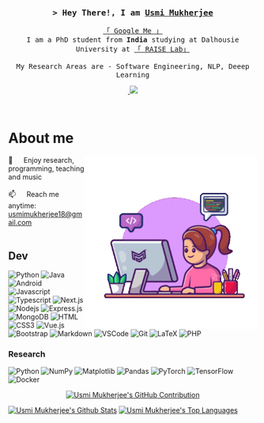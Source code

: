 
<!-- Intro  -->
<h3 align="center">
        <samp>&gt; Hey There!, I am
                <b><a target="_blank" href="https://usmimukherjee.github.io/">Usmi Mukherjee</a></b>
        </samp>
</h3>


<p align="center"> 
  <samp>
    <a href="https://www.google.com/search?q=Usmi+Mukherjee">「 Google Me 」</a>
    <br>
     I am a PhD student from <b>India</b> studying at Dalhousie University at <a href="https://github.com/RAISEDAL">「 RAISE Lab」</a>
    <br>
    <br>
        My Research Areas are - Software Engineering, NLP, Deeep Learning
  </samp>
</p>

<p align="center">
 <a href="https://www.linkedin.com/in/usmi-mukherjee" target="_blank">
  <img src="https://img.shields.io/badge/LinkedIn-0077B5?style=for-the-badge&logo=linkedin&logoColor=white" alt=""/>
 </a>
 <a href="https://twitter.com/MukherjeeUsmi" target="_blank">
  <img src="https://img.shields.io/badge/Twitter-1DA1F2?style=for-the-badge&logo=twitter&logoColor=white" />
 </a>
</p>
<br />

 # About me
 
<p>
 <img align="right" width="350" src="/assets/coder.gif" alt="Coding gif" />
  
 :seedling: &emsp; Enjoy research, programming, teaching and music<br/><br/>
 :mailbox: &emsp; Reach me anytime: usmimukherjee18@gmail.com<br/><br/>

</p>

## Dev
![Python](https://img.shields.io/badge/python-3670A0?style=for-the-badge&logo=python&logoColor=ffdd54)
![Java](https://img.shields.io/badge/java-%23ED8B00.svg?style=for-the-badge&logo=openjdk&logoColor=white)
![Android](https://img.shields.io/badge/Android-3DDC84?style=for-the-badge&logo=android&logoColor=white)
![Javascript](https://img.shields.io/badge/Javascript-F0DB4F?style=for-the-badge&labelColor=black&logo=javascript&logoColor=F0DB4F)
![Typescript](https://img.shields.io/badge/Typescript-007acc?style=for-the-badge&labelColor=black&logo=typescript&logoColor=007acc)
![Next.js](https://img.shields.io/badge/next.js-000000?style=for-the-badge&logo=nextdotjs&logoColor=white)
![Nodejs](https://img.shields.io/badge/Nodejs-3C873A?style=for-the-badge&labelColor=black&logo=node.js&logoColor=3C873A)
![Express.js](https://img.shields.io/badge/Express.js-000000?style=for-the-badge&logo=express&logoColor=white)
![MongoDB](https://img.shields.io/badge/MongoDB-4EA94B?style=for-the-badge&logo=mongodb&logoColor=white)
![HTML](https://img.shields.io/badge/HTML5-E34F26?style=for-the-badge&logo=html5&logoColor=white)
![CSS3](https://img.shields.io/badge/CSS3-1572B6?style=for-the-badge&logo=css3&logoColor=white)
![Vue.js](https://img.shields.io/badge/CSS3-1572B6?style=for-the-badge&logo=css3&logoColor=white)
![Bootstrap](https://img.shields.io/badge/Bootstrap-563D7C?style=for-the-badge&logo=bootstrap&logoColor=white)
![Markdown](https://img.shields.io/badge/Markdown-000000?style=for-the-badge&logo=markdown&logoColor=white)
![VSCode](https://img.shields.io/badge/Visual_Studio-0078d7?style=for-the-badge&logo=visual%20studio&logoColor=white)
![Git](https://img.shields.io/badge/Git-F05032?style=for-the-badge&logo=git&logoColor=white)
![LaTeX](https://img.shields.io/badge/latex-%23008080.svg?style=for-the-badge&logo=latex&logoColor=white)
![PHP](https://img.shields.io/badge/php-%23777BB4.svg?style=for-the-badge&logo=php&logoColor=white)

### Research

![Python](https://img.shields.io/badge/python-3670A0?style=for-the-badge&logo=python&logoColor=ffdd54)
![NumPy](https://img.shields.io/badge/numpy-%23013243.svg?style=for-the-badge&logo=numpy&logoColor=white)
![Matplotlib](https://img.shields.io/badge/Matplotlib-%23ffffff.svg?style=for-the-badge&logo=Matplotlib&logoColor=black)
![Pandas](https://img.shields.io/badge/pandas-%23150458.svg?style=for-the-badge&logo=pandas&logoColor=white)
![PyTorch](https://img.shields.io/badge/PyTorch-%23EE4C2C.svg?style=for-the-badge&logo=PyTorch&logoColor=white)
![TensorFlow](https://img.shields.io/badge/TensorFlow-%23FF6F00.svg?style=for-the-badge&logo=TensorFlow&logoColor=white)
![Docker](https://img.shields.io/badge/docker-%230db7ed.svg?style=for-the-badge&logo=docker&logoColor=white)

<!-- About Section 


## Top Open Source -
[![iTasks](https://github-readme-stats.vercel.app/api/pin/?username=&repo=itasks&border_color=7F3FBF&bg_color=0D1117&title_color=C9D1D9&text_color=8B949E&icon_color=7F3FBF)](https://github.com//itasks)
[![urFolio](https://github-readme-stats.vercel.app/api/pin/?username=&repo=urfolio&border_color=7F3FBF&bg_color=0D1117&title_color=C9D1D9&text_color=8B949E&icon_color=7F3FBF)](https://github.com//urfolio)
[![Web Projects](https://github-readme-stats.vercel.app/api/pin/?username=&repo=web-projects&border_color=7F3FBF&bg_color=0D1117&title_color=C9D1D9&text_color=8B949E&icon_color=7F3FBF)](https://github.com//web-projects)
[![Usmi Mukherjee Readme](https://github-readme-stats.vercel.app/api/pin/?username=&repo=&border_color=7F3FBF&bg_color=0D1117&title_color=C9D1D9&text_color=8B949E&icon_color=7F3FBF)](https://github.com//)

<p align="left">
  <a href="https://github.com/?tab=repositories" target="_blank"><img alt="All Repositories" title="All Repositories" src="https://img.shields.io/badge/-All%20Repos-2962FF?style=for-the-badge&logo=koding&logoColor=white"/></a>
</p>

<br/>
<hr/>
<br/>

<p align="center">
  <a href="https://github.com/">
    <img src="https://github-readme-streak-stats.herokuapp.com/?user=&theme=radical&border=7F3FBF&background=0D1117" alt="Saif's GitHub streak"/>
  </a>
</p>-->

<p align="center">
  <a href="https://github.com/">
    <img src="https://github-profile-summary-cards.vercel.app/api/cards/profile-details?username=usmimukherjee&theme=radical" alt="Usmi Mukherjee's GitHub Contribution"/>
  </a>
</p>

<a> 
    <a href="https://github.com/"><img alt="Usmi Mukherjee's Github Stats" src="https://denvercoder1-github-readme-stats.vercel.app/api?username=usmimukherjee&show_icons=true&count_private=true&theme=react&border_color=7F3FBF&bg_color=0D1117&title_color=F85D7F&icon_color=F8D866" height="192px" width="49.5%"/></a>
  <a href="https://github.com/"><img alt="Usmi Mukherjee's Top Languages" src="https://denvercoder1-github-readme-stats.vercel.app/api/top-langs/?username=usmimukherjee&langs_count=8&layout=compact&theme=react&border_color=7F3FBF&bg_color=0D1117&title_color=F85D7F&icon_color=F8D866" height="192px" width="49.5%"/></a>
  <br/>
</a>
<!--![Usmi Mukherjee's Graph](https://github-readme-activity-graph.vercel.app/graph?username=&custom_title=Al%20Siam's%20GitHub%20Activity%20Graph&bg_color=0D1117&color=7F3FBF&line=7F3FBF&point=7F3FBF&area_color=FFFFFF&title_color=FFFFFF&area=true) -->
